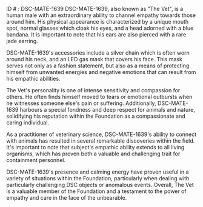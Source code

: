 ID # : DSC-MATE-1639
DSC-MATE-1639, also known as "The Vet", is a human male with an extraordinary ability to channel empathy towards those around him. His physical appearance is characterized by a unique mouth spot, normal glasses which cloak his eyes, and a head adorned with a blue bandana. It is important to note that his ears are also pierced with a rare jade earring.

DSC-MATE-1639's accessories include a silver chain which is often worn around his neck, and an LED gas mask that covers his face. This mask serves not only as a fashion statement, but also as a means of protecting himself from unwanted energies and negative emotions that can result from his empathic abilities.

The Vet's personality is one of intense sensitivity and compassion for others. He often finds himself moved to tears or emotional outbursts when he witnesses someone else's pain or suffering. Additionally, DSC-MATE-1639 harbours a special fondness and deep respect for animals and nature, solidifying his reputation within the Foundation as a compassionate and caring individual.

As a practitioner of veterinary science, DSC-MATE-1639's ability to connect with animals has resulted in several remarkable discoveries within the field. It's important to note that subject's empathic ability extends to all living organisms, which has proven both a valuable and challenging trait for containment personnel.

DSC-MATE-1639's presence and calming energy have proven useful in a variety of situations within the Foundation, particularly when dealing with particularly challenging DSC objects or anomalous events. Overall, The Vet is a valuable member of the Foundation and a testament to the power of empathy and care in the face of the unbearable.